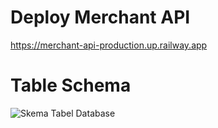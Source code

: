 # Deploy Merchant API
https://merchant-api-production.up.railway.app

# Table Schema
![Skema Tabel Database](https://github.com/akbarfaiz/merchant-api/assets/87055460/f1820665-20d3-445b-a527-e9bee783ddaf)

